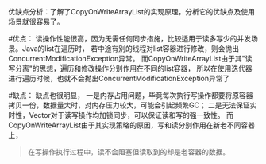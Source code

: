 优缺点分析：了解了CopyOnWriteArrayList的实现原理，分析它的优缺点及使用场景就很容易了。

#优点：
读操作性能很高，因为无需任何同步措施，比较适用于读多写少的并发场景。Java的list在遍历时，
若中途有别的线程对list容器进行修改，则会抛出ConcurrentModificationException异常。
而CopyOnWriteArrayList由于其"读写分离"的思想，遍历和修改操作分别作用在不同的list容器，
所以在使用迭代器进行遍历时候，也就不会抛出ConcurrentModificationException异常了

#缺点：
缺点也很明显，
一是内存占用问题，毕竟每次执行写操作都要将原容器拷贝一份，数据量大时，对内存压力较大，可能会引起频繁GC；
二是无法保证实时性，Vector对于读写操作均加锁同步，可以保证读和写的强一致性。
而CopyOnWriteArrayList由于其实现策略的原因，写和读分别作用在新老不同容器上，
>在写操作执行过程中，读不会阻塞但读取到的却是老容器的数据。